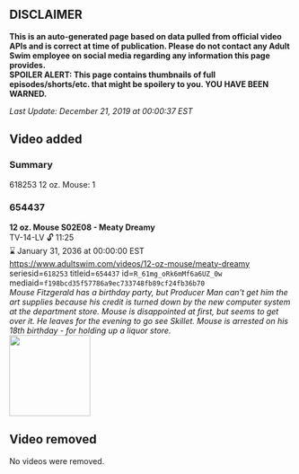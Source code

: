 ## DISCLAIMER
**This is an auto-generated page based on data pulled from official video APIs and is correct at time of publication. Please do not contact any Adult Swim employee on social media regarding any information this page provides.**  
**SPOILER ALERT: This page contains thumbnails of full episodes/shorts/etc. that might be spoilery to you. YOU HAVE BEEN WARNED.**  

_Last Update: December 21, 2019 at 00:00:37 EST_
## Video added
### Summary
618253 12 oz. Mouse: 1  
### 654437
**12 oz. Mouse S02E08 - Meaty Dreamy**  
TV-14-LV 🔓 11:25  
⌛ January 31, 2036 at 00:00:00 EST  
https://www.adultswim.com/videos/12-oz-mouse/meaty-dreamy  
seriesid=`618253` titleid=`654437` id=`R_61mg_oRk6mMf6a6UZ_0w` mediaid=`f198bcd35f57786a9ec733748fb89cf24fb36b70`  
_Mouse Fitzgerald has a birthday party, but Producer Man can't get him the art supplies because his credit is turned down by the new computer system at the department store. Mouse is disappointed at first, but seems to get over it. He leaves for the evening to go see Skillet. Mouse is arrested on his 18th birthday - for holding up a liquor store._  
<a href="https://i.cdn.turner.com/adultswim/big/video/episode-thumbs-16x9/12oz_cc_015_pt1-05.jpg"><img src="https://i.cdn.turner.com/adultswim/big/video/episode-thumbs-16x9/12oz_cc_015_pt1-05.jpg" height="144px" /></a>
## Video removed
No videos were removed.  
